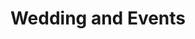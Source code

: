 ---
image: /assets/dj1.webp
title: Wedding and Events
summary: Live Entertainment and DJ Services
rank: 6
---